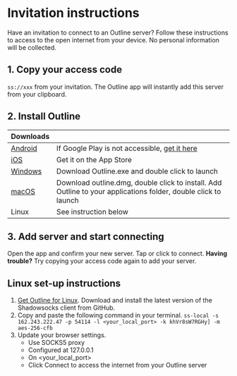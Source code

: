 # Invitation instructions 

Have an invitation to connect to an Outline server? Follow these instructions to access to the open internet from your device. No personal information will be collected.

## 1. Copy your access code
`ss://xxx` from your invitation. The Outline app will instantly add this server from your clipboard.

## 2. Install Outline
|Downloads|  |
| ------------- | ------------- |
| [Android](https://www.google.com) | If Google Play is not accessible, [get it here](https://www.google.com)  |
| [iOS](https://www.google.com) | Get it on the App Store |
| [Windows](https://www.google.com) | Download Outline.exe and double click to launch |
| [macOS](https://www.google.com) | Download outline.dmg, double click to install. Add Outline to your applications folder, double click to launch |
| Linux | See instruction below |

## 3. Add server and start connecting
Open the app and confirm your new server. Tap or click to connect. 
**Having trouble?** Try copying your access code again to add your server. 




## Linux set-up instructions

1.  [Get Outline for Linux](https://www.google.com). Download and install the latest version of the Shadowsocks client from GitHub.
2. Copy and paste the following command in your terminal.
`ss-local -s 162.243.222.47 -p 54114 -l <your_local_port> -k khVr8sW7RGHy] -m aes-256-cfb`
3. Update your browser settings. 
	* Use SOCKS5 proxy 
	* Configured at 127.0.0.1
	* On <your_local_port>
	* Click Connect to access the internet from your Outline server
